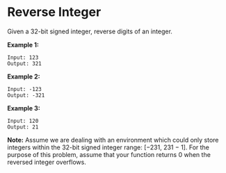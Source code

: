 # Reverse Integer

Given a 32-bit signed integer, reverse digits of an integer.

**Example 1:**

```pseudo
Input: 123
Output: 321
```

**Example 2:**

```pseudo
Input: -123
Output: -321
```

**Example 3:**

```pseudo
Input: 120
Output: 21
```

**Note:**
Assume we are dealing with an environment which could only store integers within the 32-bit signed integer range: [−231, 231 − 1]. For the purpose of this problem, assume that your function returns 0 when the reversed integer overflows.
